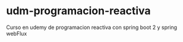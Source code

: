 # udm-programacion-reactiva
Curso en udemy de programacion reactiva con spring boot 2 y spring webFlux
